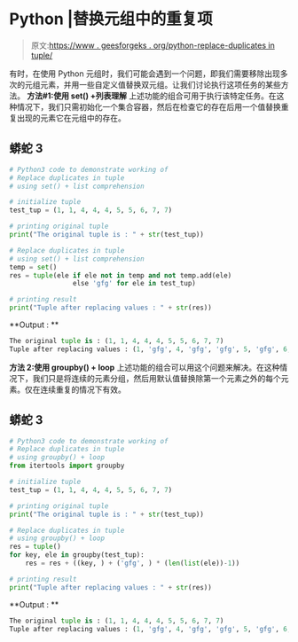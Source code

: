 # Python |替换元组中的重复项

> 原文:[https://www . geesforgeks . org/python-replace-duplicates in tuple/](https://www.geeksforgeeks.org/python-replace-duplicates-in-tuple/)

有时，在使用 Python 元组时，我们可能会遇到一个问题，即我们需要移除出现多次的元组元素，并用一些自定义值替换双元组。让我们讨论执行这项任务的某些方法。
**方法#1:使用 set() +列表理解**
上述功能的组合可用于执行该特定任务。在这种情况下，我们只需初始化一个集合容器，然后在检查它的存在后用一个值替换重复出现的元素它在元组中的存在。

## 蟒蛇 3

```py
# Python3 code to demonstrate working of
# Replace duplicates in tuple
# using set() + list comprehension

# initialize tuple
test_tup = (1, 1, 4, 4, 4, 5, 5, 6, 7, 7)

# printing original tuple
print("The original tuple is : " + str(test_tup))

# Replace duplicates in tuple
# using set() + list comprehension
temp = set()
res = tuple(ele if ele not in temp and not temp.add(ele)
                else 'gfg' for ele in test_tup)

# printing result
print("Tuple after replacing values : " + str(res))
```

**Output : **

```py
The original tuple is : (1, 1, 4, 4, 4, 5, 5, 6, 7, 7)
Tuple after replacing values : (1, 'gfg', 4, 'gfg', 'gfg', 5, 'gfg', 6, 7, 'gfg')
```

**方法 2:使用 groupby() + loop**
上述功能的组合可以用这个问题来解决。在这种情况下，我们只是将连续的元素分组，然后用默认值替换除第一个元素之外的每个元素。仅在连续重复的情况下有效。

## 蟒蛇 3

```py
# Python3 code to demonstrate working of
# Replace duplicates in tuple
# using groupby() + loop
from itertools import groupby

# initialize tuple
test_tup = (1, 1, 4, 4, 4, 5, 5, 6, 7, 7)

# printing original tuple
print("The original tuple is : " + str(test_tup))

# Replace duplicates in tuple
# using groupby() + loop
res = tuple()
for key, ele in groupby(test_tup):
    res = res + ((key, ) + ('gfg', ) * (len(list(ele))-1))

# printing result
print("Tuple after replacing values : " + str(res))
```

**Output : **

```py
The original tuple is : (1, 1, 4, 4, 4, 5, 5, 6, 7, 7)
Tuple after replacing values : (1, 'gfg', 4, 'gfg', 'gfg', 5, 'gfg', 6, 7, 'gfg')
```